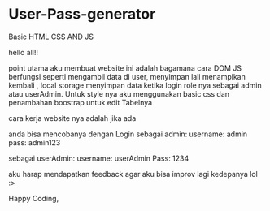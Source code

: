 # User-Pass-generator
Basic HTML CSS AND JS


hello all!!

point utama aku membuat website ini adalah bagamana cara DOM JS berfungsi seperti mengambil data di user, menyimpan lali menampikan kembali ,  local storage menyimpan data ketika login role nya sebagai admin atau userAdmin. Untuk style nya aku menggunakan basic css dan penambahan boostrap untuk edit Tabelnya

cara kerja website nya adalah jika ada

anda bisa mencobanya dengan Login
sebagai admin:
  username: admin
  pass: admin123

sebagai userAdmin:
  username: userAdmin
  Pass: 1234

aku harap mendapatkan feedback agar aku bisa improv lagi kedepanya lol :>

Happy Coding,
